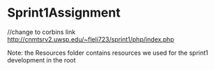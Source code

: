 # Sprint1Assignment

//change to corbins link
http://cnmtsrv2.uwsp.edu/~fleli723/sprint1/php/index.php


Note: the Resources folder contains resources we used for the sprint1 development in the root
